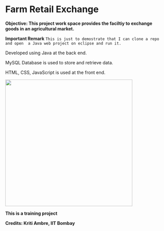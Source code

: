 # Farm Retail Exchange

**Objective: This project work space provides the faciltiy to exchange goods in an agricultural market.**

**Important Remark**
```This is just to demostrate that I can clone a repo and open  a Java web project on eclipse and run it.```


Developed using Java at the back end.

MySQL Database is used to store and retrieve data.

HTML, CSS, JavaScript is used at the front end.

<img src="https://github.com/Duttabhi/Farm-Basket-Project/blob/master/farmbasket/WebContent/img/v_home.jpg" width=400>

**This is a training project**

**Credits: Kriti Ambre, IIT Bombay**


